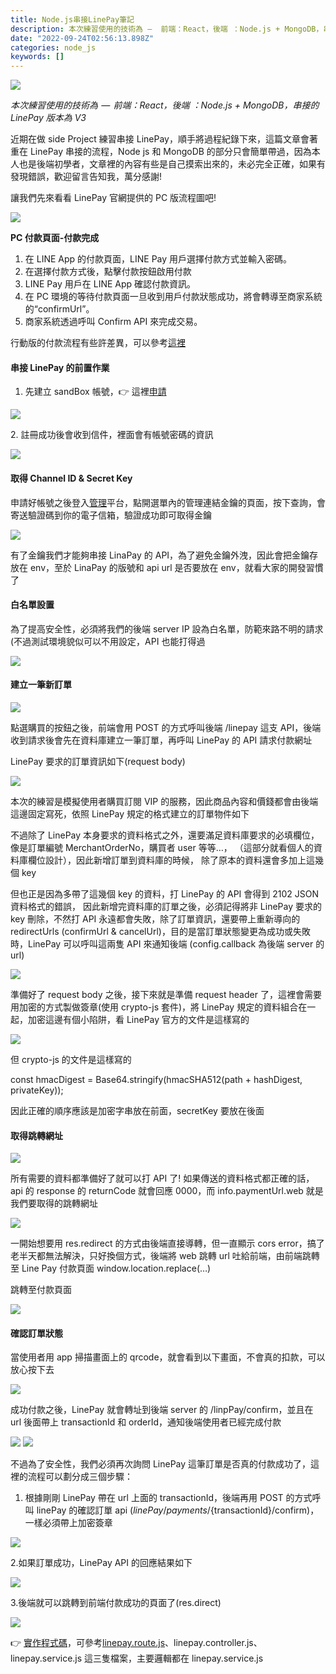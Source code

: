 ```yaml
---
title: Node.js串接LinePay筆記
description: 本次練習使用的技術為 —  前端：React，後端 ：Node.js + MongoDB，串接的LinePay版本為V3
date: "2022-09-24T02:56:13.898Z"
categories: node_js
keywords: []
---
```


![](/img/1__J0CNjMiLimCyDzOt5DWJiA.png)

_本次練習使用的技術為  —  前端：React，後端 ：Node.js + MongoDB，串接的 LinePay 版本為 V3_

近期在做 side Project 練習串接 LinePay，順手將過程紀錄下來，這篇文章會著重在 LinePay 串接的流程，Node js 和 MongoDB 的部分只會簡單帶過，因為本人也是後端初學者，文章裡的內容有些是自己摸索出來的，未必完全正確，如果有發現錯誤，歡迎留言告知我，萬分感謝!

讓我們先來看看 LinePay 官網提供的 PC 版流程圖吧!

![](/img/1__9iXmOBSZ0Vme4LDo__ffmEQ.png)

**PC 付款頁面-付款完成**

1.  在 LINE App 的付款頁面，LINE Pay 用戶選擇付款方式並輸入密碼。
2.  在選擇付款方式後，點擊付款按鈕啟用付款
3.  LINE Pay 用戶在 LINE App 確認付款資訊。
4.  在 PC 環境的等待付款頁面一旦收到用戶付款狀態成功，將會轉導至商家系統的“confirmUrl”。
5.  商家系統透過呼叫 Confirm API 來完成交易。

行動版的付款流程有些許差異，可以參考[這裡](https://pay.line.me/jp/developers/apis/onlineApis?locale=zh_TW)

#### 串接 LinePay 的前置作業

1.  先建立 sandBox 帳號，👉 這裡[申請](https://pay.line.me/tw/developers/techsupport/sandbox/testflow?locale=zh_TW)

![](/img/1__qjAJR3khkhaXPiLvTGx__TA.png)

2\. 註冊成功後會收到信件，裡面會有帳號密碼的資訊

![](/img/1__zqcPaem__OGpZFHR4HJyflw.jpeg)

#### 取得 Channel ID & Secret Key

申請好帳號之後登入[管理](https://pay.line.me/portal/tw/auth/login)平台，點開選單內的管理連結金鑰的頁面，按下查詢，會寄送驗證碼到你的電子信箱，驗證成功即可取得金鑰

![](/img/1__3IdY5uizhhrrL92fezkisw.png)

有了金鑰我們才能夠串接 LinaPay 的 API，為了避免金鑰外洩，因此會把金鑰存放在 env，至於 LinaPay 的版號和 api url 是否要放在 env，就看大家的開發習慣了

#### 白名單設置

為了提高安全性，必須將我們的後端 server IP 設為白名單，防範來路不明的請求(不過測試環境貌似可以不用設定，API 也能打得過

![](/img/1__cJMiMj1c4oWX8dmtHBNi7w.jpeg)

#### 建立一筆新訂單

![](/img/1__ftS916Luao__gAnUQfCV1tw.png)

點選購買的按鈕之後，前端會用 POST 的方式呼叫後端 /linepay 這支 API，後端收到請求後會先在資料庫建立一筆訂單，再呼叫 LinePay 的 API 請求付款網址

LinePay 要求的訂單資訊如下(request body)

![](/img/1__bKTY1__RS0dcf9wrLrUQuyQ.png)

本次的練習是模擬使用者購買訂閱 VIP 的服務，因此商品內容和價錢都會由後端這邊固定寫死，依照 LinePay 規定的格式建立的訂單物件如下

不過除了 LinePay 本身要求的資料格式之外，還要滿足資料庫要求的必填欄位，像是訂單編號 MerchantOrderNo，購買者 user 等等…， （這部分就看個人的資料庫欄位設計），因此新增訂單到資料庫的時候， 除了原本的資料還會多加上這幾個 key

但也正是因為多帶了這幾個 key 的資料，打 LinePay 的 API 會得到 2102 JSON 資料格式的錯誤， 因此新增完資料庫的訂單之後，必須記得將非 LinePay 要求的 key 刪除，不然打 API 永遠都會失敗，除了訂單資訊，還要帶上重新導向的 redirectUrls (confirmUrl & cancelUrl)，目的是當訂單狀態變更為成功或失敗時，LinePay 可以呼叫這兩隻 API 來通知後端 (config.callback 為後端 server 的 url)

![](/img/1__53yzFV__H1YnFbXsT__M7vNQ.png)

準備好了 request body 之後，接下來就是準備 request header 了，這裡會需要用加密的方式製做簽章(使用 crypto-js 套件)，將 LinePay 規定的資料組合在一起，加密這邊有個小陷阱，看 LinePay 官方的文件是這樣寫的

![](/img/1__6LBLZ__uCuDyNpCxJTmKGcA.png)

但 crypto-js 的文件是這樣寫的

const hmacDigest = Base64.stringify(hmacSHA512(path + hashDigest, privateKey));

因此正確的順序應該是加密字串放在前面，secretKey 要放在後面

#### 取得跳轉網址

![](/img/1__OGGFbSWkqTn6tZpI9qOrwg.png)

所有需要的資料都準備好了就可以打 API 了! 如果傳送的資料格式都正確的話，api 的 response 的 returnCode 就會回應 0000，而 info.paymentUrl.web 就是我們要取得的跳轉網址

![](/img/1__gXHkfMXYodf4qgd0fvJcYQ.png)

一開始想要用 res.redirect 的方式由後端直接導轉，但一直顯示 cors error，搞了老半天都無法解決，只好換個方式，後端將 web 跳轉 url 吐給前端，由前端跳轉至 Line Pay 付款頁面 window.location.replace(…)

跳轉至付款頁面

![](/img/1__6b2__j0avGMXiB7Vypgawww.png)

#### 確認訂單狀態

當使用者用 app 掃描畫面上的 qrcode，就會看到以下畫面，不會真的扣款，可以放心按下去

![](/img/1____jNzBNjCuJzodXsqVHUR6Q.jpeg)

成功付款之後，LinePay 就會轉址到後端 server 的 /linpPay/confirm，並且在 url 後面帶上 transactionId 和 orderId，通知後端使用者已經完成付款

![](/img/1__GueztyLHgjxQ__Juva8LJ6g.png)
![](/img/1__EWa__VengiWxPOVQEJyiSgw.png)

不過為了安全性，我們必須再次詢問 LinePay 這筆訂單是否真的付款成功了，這裡的流程可以劃分成三個步驟：

1.  根據剛剛 LinePay 帶在 url 上面的 transactionId，後端再用 POST 的方式呼叫 linePay 的確認訂單 api (${linePay}/payments/${transactionId}/confirm)，一樣必須帶上加密簽章

![](/img/1__elR3YPHj5bi__4d7SZkCH9A.png)

2.如果訂單成功，LinePay API 的回應結果如下

![](/img/1__5hNi4cbAGjWt88SFk72QPg.png)

3.後端就可以跳轉到前端付款成功的頁面了(res.direct)

![](/img/1__VUA1Cx0L4Elqp8jQdomP5w.png)

👉 [實作程式碼](https://github.com/ChangChiao/task-board-backend)，可參考[linepay.route.js](https://github.com/ChangChiao/task-board-backend/blob/main/routes/linepay.route.js "linepay.route.js")、linepay.controller.js、linepay.service.js 這三隻檔案，主要邏輯都在 linepay.service.js
